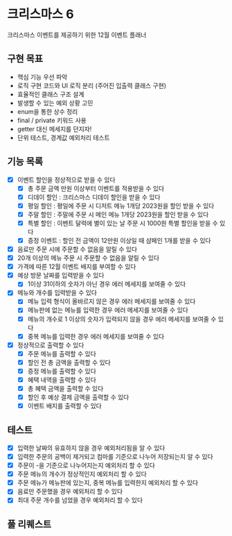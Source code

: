 # 크리스마스 6

크리스마스 이벤트를 제공하기 위한 12월 이벤트 플래너

## 구현 목표

- 핵심 기능 우선 파악
- 로직 구현 코드와 UI 로직 분리 (주어진 입출력 클래스 구현)
- 효율적인 클래스 구조 설계
- 발생할 수 있는 예외 상황 고민
- enum을 통한 상수 정리
- final / private 키워드 사용
- getter 대신 메세지를 던지자!
- 단위 테스트, 경계값 예외처리 테스트

## 기능 목록

- [x] 이벤트 할인을 정상적으로 받을 수 있다
    - [x] 총 주문 금액 만원 이상부터 이벤트를 적용받을 수 있다
    - [x] 디데이 할인 : 크리스마스 디데이 할인을 받을 수 있다
    - [x] 평일 할인 : 평일에 주문 시 디저트 메뉴 1개당 2023원을 할인 받을 수 있다
    - [x] 주말 할인 : 주말에 주문 시 메인 메뉴 1개당 2023원을 할인 받을 수 있다
    - [x] 특별 할인 : 이벤트 달력에 별이 있는 날 주문 시 1000원 특별 할인을 받을 수 있다
    - [x] 증정 이벤트 : 할인 전 금액이 12만원 이상일 때 샴페인 1개를 받을 수 있다
- [x] 음료만 주문 시에 주문할 수 없음을 알릴 수 있다
- [x] 20개 이상의 메뉴 주문 시 주문할 수 없음을 알릴 수 있다
- [x] 가격에 따른 12월 이벤트 배지를 부여할 수 있다
- [x] 예상 방문 날짜를 입력받을 수 있다
    - [x] 1이상 31이하의 숫자가 아닌 경우 에러 메세지를 보여줄 수 있다
- [x] 메뉴와 개수를 입력받을 수 있다
    - [x] 메뉴 입력 형식이 올바르지 않은 경우 에러 메세지를 보여줄 수 있다
    - [x] 메뉴판에 없는 메뉴를 입력한 경우 에러 메세지를 보여줄 수 있다
    - [x] 메뉴의 개수로 1 이상의 숫자가 입력되지 않을 경우 에러 메세지를 보여줄 수 있다
    - [x] 중복 메뉴를 입력한 경우 에러 메세지를 보여줄 수 있다
- [x] 정상적으로 출력할 수 있다
    - [x] 주문 메뉴를 출력할 수 있다
    - [x] 할인 전 총 금액을 출력할 수 있다
    - [x] 증정 메뉴를 출력할 수 있다
    - [x] 혜택 내역을 출력할 수 있다
    - [x] 총 혜택 금액을 출력할 수 있다
    - [x] 할인 후 예상 결제 금액을 출력할 수 있다
    - [x] 이벤트 배지를 출력할 수 있다
    
## 테스트

- [x] 입력한 날짜의 유효하지 않을 경우 예외처리됨을 알 수 있다
- [x] 입력한 주문의 공백이 제거되고 컴마를 기준으로 나누어 저장되는지 알 수 있다
- [x] 주문이 -을 기준으로 나누어지는지 예외처리 할 수 있다
- [x] 주문 메뉴의 개수가 정상적인지 예외처리 할 수 있다
- [x] 주문 메뉴가 메뉴판에 있는지, 중복 메뉴를 입력한지 예외처리 할 수 있다
- [x] 음료만 주문했을 경우 예외처리 할 수 있다
- [x] 최대 주문 개수를 넘었을 경우 예외처리 할 수 있다

## 풀 리퀘스트